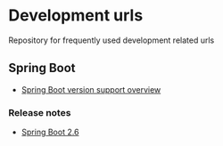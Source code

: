 # Development urls

Repository for frequently used development related urls

## Spring Boot

* [Spring Boot version support overview](https://spring.io/projects/spring-boot#support)

### Release notes

* [Spring Boot 2.6](https://github.com/spring-projects/spring-boot/wiki/Spring-Boot-2.6-Release-Notes)
